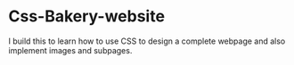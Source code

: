 # Css-Bakery-website
I build this to learn how to use CSS to design a complete webpage and also implement images and subpages.
